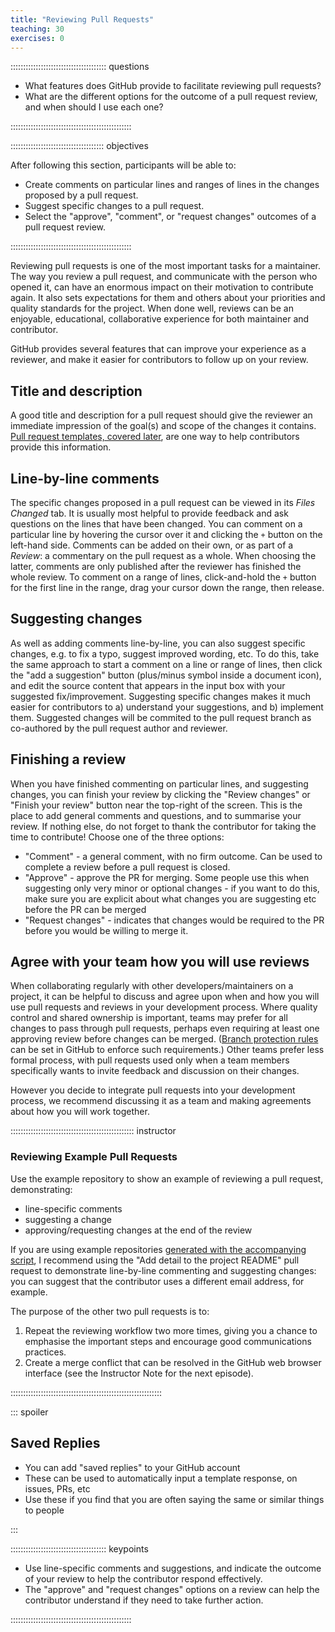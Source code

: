 ```yaml
---
title: "Reviewing Pull Requests"
teaching: 30
exercises: 0
---
```


:::::::::::::::::::::::::::::::::::::: questions

- What features does GitHub provide to facilitate reviewing pull requests?
- What are the different options for the outcome of a pull request review, and when should I use each one?

::::::::::::::::::::::::::::::::::::::::::::::::

::::::::::::::::::::::::::::::::::::: objectives

After following this section, participants will be able to:

- Create comments on particular lines and ranges of lines in the changes proposed by a pull request.
- Suggest specific changes to a pull request.
- Select the "approve", "comment", or "request changes" outcomes of a pull request review.

::::::::::::::::::::::::::::::::::::::::::::::::

Reviewing pull requests is one of the most important tasks for a maintainer.
The way you review a pull request, and communicate with the person who opened it, can have an enormous impact on their motivation to contribute again.
It also sets expectations for them and others about your priorities and quality standards for the project.
When done well, reviews can be an enjoyable, educational, collaborative experience for both maintainer and contributor.

GitHub provides several features that can improve your experience as a reviewer, and make it easier for contributors to follow up on your review.

## Title and description
A good title and description for a pull request should give the reviewer an immediate impression of the goal(s) and scope of the changes it contains.
[Pull request templates, covered later](./collaborating_newcomers.md#guide-contributors-with-issue-and-pull-request-templates), are one way to help contributors provide this information.

## Line-by-line comments
The specific changes proposed in a pull request can be viewed in its _Files Changed_ tab.
It is usually most helpful to provide feedback and ask questions on the lines that have been changed.
You can comment on a particular line by hovering the cursor over it and clicking the `+` button on the left-hand side.
Comments can be added on their own, or as part of a _Review_: a commentary on the pull request as a whole. When choosing the latter, comments are only published after the reviewer has finished the whole review.
To comment on a range of lines, click-and-hold the `+` button for the first line in the range, drag your cursor down the range, then release.

## Suggesting changes
As well as adding comments line-by-line, you can also suggest specific changes, e.g. to fix a typo, suggest improved wording, etc.
To do this, take the same approach to start a comment on a line or range of lines, then click the "add a suggestion" button (plus/minus symbol inside a document icon), and edit the source content that appears in the input box with your suggested fix/improvement.
Suggesting specific changes makes it much easier for contributors to a) understand your suggestions, and b) implement them.
Suggested changes will be commited to the pull request branch as co-authored by the pull request author and reviewer.

## Finishing a review
When you have finished commenting on particular lines, and suggesting changes, you can finish your review by clicking the "Review changes" or "Finish your review" button near the top-right of the screen.
This is the place to add general comments and questions, and to summarise your review.
If nothing else, do not forget to thank the contributor for taking the time to contribute!
Choose one of the three options:

- "Comment" - a general comment, with no firm outcome. Can be used to complete a review before a pull request is closed.
- "Approve" - approve the PR for merging. Some people use this when suggesting only very minor or optional changes - if you want to do this, make sure you are explicit about what changes you are suggesting etc before the PR can be merged
- "Request changes" - indicates that changes would be required to the PR before you would be willing to merge it.

## Agree with your team how you will use reviews
When collaborating regularly with other developers/maintainers on a project, it can be helpful to discuss and agree upon when and how you will use pull requests and reviews in your development process.
Where quality control and shared ownership is important, teams may prefer for all changes to pass through pull requests, perhaps even requiring at least one approving review before changes can be merged.
([Branch protection rules](https://docs.github.com/en/repositories/configuring-branches-and-merges-in-your-repository/managing-protected-branches/about-protected-branches) can be set in GitHub to enforce such requirements.)
Other teams prefer less formal process, with pull requests used only when a team members specifically wants to invite feedback and discussion on their changes.

However you decide to integrate pull requests into your development process, we recommend discussing it as a team and making agreements about how you will work together.


::::::::::::::::::::::::::::::::::::::::::::::::: instructor

### Reviewing Example Pull Requests

Use the example repository to show an example of reviewing a pull request, demonstrating:

* line-specific comments
* suggesting a change
* approving/requesting changes at the end of the review

If you are using example repositories [generated with the accompanying script](instructors/instructor-notes.md),
I recommend using the "Add detail to the project README" pull request
to demonstrate line-by-line commenting and suggesting changes:
you can suggest that the contributor uses a different email address, for example.

The purpose of the other two pull requests is to:

1. Repeat the reviewing workflow two more times,
   giving you a chance to emphasise the important steps
   and encourage good communications practices.
2. Create a merge conflict that can be resolved in the GitHub web browser interface
   (see the Instructor Note for the next episode).

::::::::::::::::::::::::::::::::::::::::::::::::::::::::::::


::: spoiler

## Saved Replies

- You can add "saved replies" to your GitHub account
- These can be used to automatically input a template response, on issues, PRs, etc
- Use these if you find that you are often saying the same or similar things to people

:::

:::::::::::::::::::::::::::::::::::::: keypoints

- Use line-specific comments and suggestions, and indicate the outcome of your review to help the contributor respond effectively.
- The "approve" and "request changes" options on a review can help the contributor understand if they need to take further action.

::::::::::::::::::::::::::::::::::::::::::::::::
